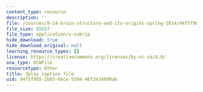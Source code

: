 ```yaml
---
content_type: resource
description: ''
file: /courses/9-14-brain-structure-and-its-origins-spring-2014/94f5f9852b8366ce550446f2e34899ab_555140.srt
file_size: 55557
file_type: application/x-subrip
hide_download: true
hide_download_original: null
learning_resource_types: []
license: https://creativecommons.org/licenses/by-nc-sa/4.0/
ocw_type: OCWFile
resourcetype: Other
title: 3play caption file
uid: 94f5f985-2b83-66ce-5504-46f2e34899ab
---
```

